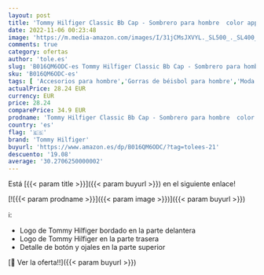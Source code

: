 ```yaml
---
layout: post
title: 'Tommy Hilfiger Classic Bb Cap - Sombrero para hombre  color apple red  talla OS'
date: 2022-11-06 00:23:48
image: 'https://m.media-amazon.com/images/I/31jCMsJXVYL._SL500_._SL400_.jpg'
comments: true
category: ofertas
author: 'tole.es'
slug: 'B016QM6ODC-es Tommy Hilfiger Classic Bb Cap - Sombrero para hombre color...'
sku: 'B016QM6ODC-es'
tags: [ 'Accesorios para hombre','Gorras de béisbol para hombre','Moda','Moda Hombre','Ropa para hombre','Sombreros y gorras para hombre','apple','tommy hilfiger','🇪🇸', ]
actualPrice: 28.24 EUR
currency: EUR
price: 28.24
comparePrice: 34.9 EUR
prodname: 'Tommy Hilfiger Classic Bb Cap - Sombrero para hombre  color apple red  talla OS'
country: 'es'
flag: '🇪🇸'
brand: 'Tommy Hilfiger'
buyurl: 'https://www.amazon.es/dp/B016QM6ODC/?tag=tolees-21'
descuento: '19.08'
average: '30.2706250000002'
---
```


Está [{{< param title >}}]({{< param buyurl >}}) en el siguiente enlace!

[![{{< param prodname >}}]({{< param image >}})]({{< param buyurl >}})

ℹ️:

- Logo de Tommy Hilfiger bordado en la parte delantera
- Logo de Tommy Hilfiger en la parte trasera
- Detalle de botón y ojales en la parte superior

[🛒 Ver la oferta!!]({{< param buyurl >}})
